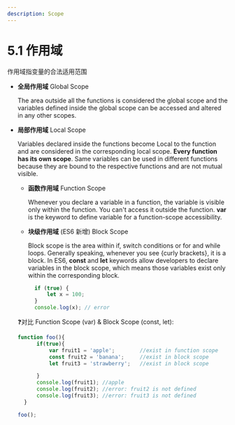 ```yaml
---
description: Scope
---
```


# 5.1 作用域

作用域指变量的合法适用范围

* **全局作用域** Global Scope

  The area outside all the functions is considered the global scope and the variables defined inside the global scope can be accessed and altered in any other scopes.

* **局部作用域** Local Scope

  Variables declared inside the functions become Local to the function and are considered in the corresponding local scope. **Every function has its own scope**. Same variables can be used in different functions because they are bound to the respective functions and are not mutual visible.

  * **函数作用域** Function Scope

    Whenever you declare a variable in a function, the variable is visible only within the function. You can't access it outside the function. **var** is the keyword to define variable for a function-scope accessibility.

  * **块级作用域** \(ES6 新增\) Block Scope

    Block scope is the area within if, switch conditions or for and while loops. Generally speaking, whenever you see {curly brackets}, it is a block. In ES6, **const** and **let** keywords allow developers to declare variables in the block scope, which means those variables exist only within the corresponding block.

    ```javascript
      if (true) {
          let x = 100;
      }
      console.log(x); // error
    ```

  ❓对比 Function Scope \(var\) & Block Scope \(const, let\):

  ```javascript
  function foo(){
        if(true){
            var fruit1 = 'apple';        //exist in function scope
            const fruit2 = 'banana';     //exist in block scope
            let fruit3 = 'strawberry';   //exist in block scope

        }
        console.log(fruit1); //apple
        console.log(fruit2); //error: fruit2 is not defined
        console.log(fruit3); //error: fruit3 is not defined
    }

  foo();
  ```

